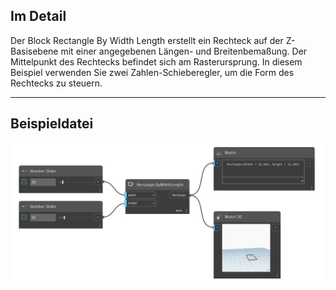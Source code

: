 <!--- Autodesk.DesignScript.Geometry.Rectangle.ByWidthLength(width, length) --->
<!--- CMTCHCAMGXJZYOGATCJYXZM5UMWN5Y5GZ22WIK5267BVMYHEGSCQ --->
## Im Detail
Der Block Rectangle By Width Length erstellt ein Rechteck auf der Z-Basisebene mit einer angegebenen Längen- und Breitenbemaßung. Der Mittelpunkt des Rechtecks befindet sich am Rasterursprung. In diesem Beispiel verwenden Sie zwei Zahlen-Schieberegler, um die Form des Rechtecks zu steuern.
___
## Beispieldatei

![ByWidthLength (width, length)](./CMTCHCAMGXJZYOGATCJYXZM5UMWN5Y5GZ22WIK5267BVMYHEGSCQ_img.png)

